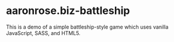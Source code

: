 # aaronrose.biz-battleship
This is a demo of a simple battleship-style game which uses vanilla JavaScript, SASS, and HTML5.
